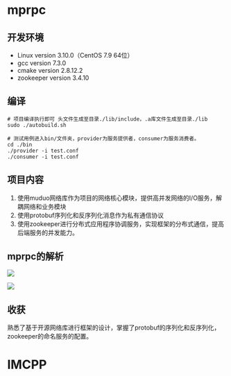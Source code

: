# mprpc

## 开发环境

- Linux version 3.10.0（CentOS 7.9 64位）
- gcc version 7.3.0
- cmake version 2.8.12.2
- zookeeper version 3.4.10

## 编译

```shell
# 项目编译执行即可 头文件生成至目录./lib/include，.a库文件生成至目录./lib
sudo ./autobuild.sh

# 测试用例进入bin/文件夹，provider为服务提供者，consumer为服务消费者。
cd ./bin
./provider -i test.conf
./consumer -i test.conf
```

## 项目内容

1. 使用muduo网络库作为项目的网络核心模块，提供高并发网络的I/O服务，解耦网络和业务模块
2. 使用protobuf序列化和反序列化消息作为私有通信协议
3. 使用zookeeper进行分布式应用程序协调服务，实现框架的分布式通信，提高后端服务的并发能力。

## mprpc的解析

![](./image/1.png)

![](./image/2.png)

## 收获

熟悉了基于开源网络库进行框架的设计，掌握了protobuf的序列化和反序列化，zookeeper的命名服务的配置。
# IMCPP
